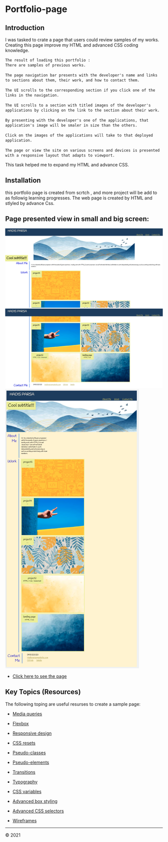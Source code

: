 # Portfolio-page

## Introduction  
I was tasked to crate a page that users could review samples of my works.
Creating this page improve my HTML and advanced CSS coding knowledge.
```
The result of loading this portfolio : 
There are samples of previous works.

The page navigation bar presents with the developer's name and links to sections about them, their work, and how to contact them.

The UI scrolls to the corresponding section if you click one of the links in the navigation.

The UI scrolls to a section with titled images of the developer's applications by clicking on the link to the section about their work.

By presenting with the developer's one of the applications, that application's image will be smaler in size than the others.

Click on the images of the applications will take to that deployed application.

The page or view the site on various screens and devices is presented with a responsive layout that adapts to viewport.

```
This task helped me to expand my HTML and advance CSS.


## Installation
this portfolio page is created from scrtch , and more project will be add to as followig learning progresses. 
The web page is created by HTML and stlyled by advance Css.

## Page presented view in small and big screen:

![The portfolio page in full screen](./assets/images/img8.jpg)![The portfolio page in full screen1](./assets/images/img9.jpg)![The portfolio page in phone](./assets/images/img7.jpg)

* [Click here to see the page](https://hadisparsa.github.io/portrtfolio-page/)

## Key Topics (Resources)

The following toping are useful resurses to create a sample page:

* [Media queries](https://developer.mozilla.org/en-US/docs/Web/CSS/Media_Queries/Using_media_queries)

* [Flexbox](https://developer.mozilla.org/en-US/docs/Web/CSS/CSS_Flexible_Box_Layout/Basic_Concepts_of_Flexbox)

* [Responsive design](https://developer.mozilla.org/en-US/docs/Learn/CSS/CSS_layout/Responsive_Design)

* [CSS resets](https://developer.mozilla.org/en-US/docs/Learn/CSS/Building_blocks/Cascade_and_inheritance)

* [Pseudo-classes](https://developer.mozilla.org/en-US/docs/Web/CSS/Pseudo-classes)

* [Pseudo-elements](https://developer.mozilla.org/en-US/docs/Web/CSS/Pseudo-elements)

* [Transitions](https://developer.mozilla.org/en-US/docs/Web/CSS/transition)

* [Typography](https://developer.mozilla.org/en-US/docs/Learn/CSS/Styling_text/Fundamentals)

* [CSS variables](https://developer.mozilla.org/en-US/docs/Web/CSS/Using_CSS_custom_properties)

* [Advanced box styling](https://developer.mozilla.org/en-US/docs/Learn/CSS/Howto/create_fancy_boxes)

* [Advanced CSS selectors](https://developer.mozilla.org/en-US/docs/Learn/CSS/Building_blocks/Selectors/Combinators)

* [Wireframes](https://en.wikipedia.org/wiki/Website_wireframe)

---

© 2021 
